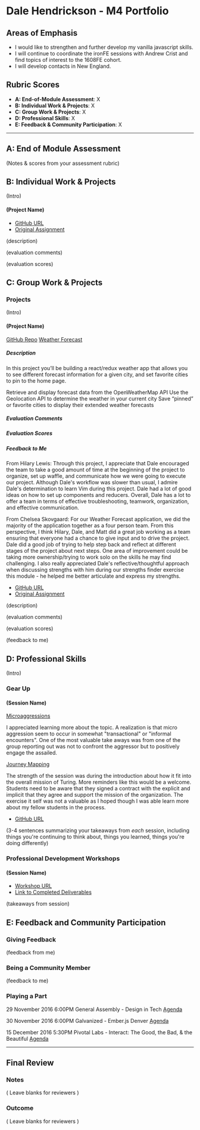 # Dale Hendrickson - M4 Portfolio

## Areas of Emphasis

- I would like to strengthen and further develop my vanilla javascript skills.
- I will continue to coordinate the ironFE sessions with Andrew Crist and find
topics of interest to the 1608FE cohort.
- I will develop contacts in New England.

## Rubric Scores

* **A: End-of-Module Assessment**: X
* **B: Individual Work & Projects**: X
* **C: Group Work & Projects**: X
* **D: Professional Skills**: X
* **E: Feedback & Community Participation**: X

-----------------------

## A: End of Module Assessment

(Notes & scores from your assessment rubric)


## B: Individual Work & Projects

(Intro)

#### (Project Name)


* [GitHub URL]()
* [Original Assignment]()

(description)

(evaluation comments)

(evaluation scores)

## C: Group Work & Projects

### Projects

(Intro)

#### (Project Name)

  [GitHub Repo](https://github.com/hilarylewis92/weather-forecast)
  [Weather Forecast](https://hilarylewis92.github.io/weather-forecast/#/forecast/-1?_k=q16njs)

  ##### Description

  In this project you’ll be building a react/redux weather app that allows you
  to see different forecast information for a given city, and set favorite
  cities to pin to the home page.

  Retrieve and display forecast data from the OpenWeatherMap API
  Use the Geolocation API to determine the weather in your current city
  Save “pinned” or favorite cities to display their extended weather forecasts

  ##### Evaluation Comments

  ##### Evaluation Scores

  ##### Feedback to Me

From Hilary Lewis:
  Through this project, I appreciate that Dale encouraged the team to take a good
  amount of time at the beginning of the project to organize, set up waffle, and
  communicate how we were going to execute our project. Although Dale's workflow
  was slower than usual, I admire Dale's determination to learn Vim during this
  project. Dale had a lot of good ideas on how to set up components and reducers.
  Overall, Dale has a lot to offer a team in terms of effective troubleshooting,
    teamwork, organization, and effective communication.

From Chelsea Skovgaard:
  For our Weather Forecast application, we did the majority of the application
  together as a four person team. From this perspective, I think Hilary, Dale,
  and Matt did a great job working as a team ensuring that everyone had a chance
  to give input and to drive the project. Dale did a good job of trying to help
  step back and reflect at different stages of the project about next steps. One
  area of improvement could be taking more ownership/trying to work solo on the
  skills he may find challenging. I also really appreciated Dale's
  reflective/thoughtful approach when discussing strengths with him during our
  strengths finder exercise this module - he helped me better articulate and
  express my strengths.

* [GitHub URL]()
* [Original Assignment]()

(description)

(evaluation comments)

(evaluation scores)

(feedback to me)

## D: Professional Skills
(Intro)

### Gear Up
#### (Session Name)

  [Microaggressions](https://github.com/turingschool/gear-up/blob/master/microaggressions_group2.md)

  I appreciated learning more about the topic.  A realization is that micro
  aggression seem to occur in somewhat "transactional" or "informal encounters".
  One of the most valuable take aways was from one of the group reporting out
  was not to confront the aggressor but to positively engage the assailed.

  [Journey Mapping](https://github.com/turingschool/gear-up/blob/master/journey-mapping.markdown)

  The strength of the session was during the introduction about how it fit into the
  overall mission of Turing.  More reminders like this would be a welcome.
  Students need to be aware that they signed a contract with the explicit and
  implicit that they agree and support the mission of the organization.  The
  exercise it self was not a valuable as I hoped though I was able learn more
  about my fellow students in the process.


* [GitHub URL]()

(3-4 sentences summarizing your takeaways from _each_ session, including things you're continuing to think about, things you learned, things you're doing differently)


### Professional Development Workshops
#### (Session Name)

* [Workshop URL]()
* [Link to Completed Deliverables]()

(takeaways from session)

## E: Feedback and Community Participation

### Giving Feedback

(feedback from me)

### Being a Community Member

(feedback to me)

### Playing a Part

  29 November 2016 6:00PM General Assembly - Design in Tech
    [Agenda](https://www.meetup.com/Denver-Tech-Design-Community/events/235454413/?gj=co2&rv=co2)

  30 November 2016 6:00PM Galvanized - Ember.js Denver
    [Agenda](https://www.meetup.com/Ember-js-Denver/events/235676711/)

  15 December 2016 5:30PM Pivotal Labs - Interact: The Good, the Bad, & the
  Beautiful
    [Agenda](https://www.meetup.com/Denver-Tech-Design-Community/events/235749275/?gj=ro2_e&rv=ro2_e&_af=event&_af_eid=235749275&https=on)

------------------

## Final Review

### Notes

( Leave blanks for reviewers )

### Outcome

( Leave blanks for reviewers )
